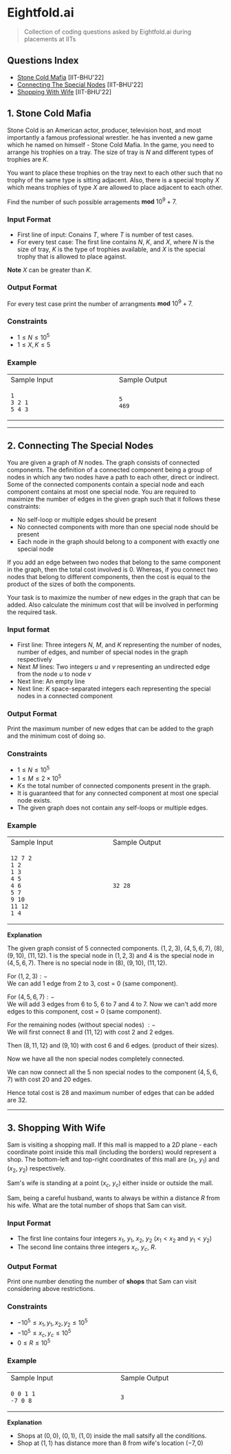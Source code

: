 # Eightfold.ai
> Collection of coding questions asked by Eightfold.ai during placements at IITs

## Questions Index

* [Stone Cold Mafia](#1-stone-cold-mafia) [IIT-BHU'22]
* [Connecting The Special Nodes](#2-connecting-the-special-nodes) [IIT-BHU'22]
* [Shopping With Wife](#3-shopping-with-wife) [IIT-BHU'22]

## 1. Stone Cold Mafia

Stone Cold is an American actor, producer, television host, and most importantly a famous professional wrestler. he has invented a new game which he named on himself - Stone Cold Mafia. In the game, you need to arrange his trophies on a tray. The size of tray is $N$ and different types of trophies are $K$.

You want to place these trophies on the tray next to each other such that no trophy of the same type is sitting adjacent. Also, there is a special trophy $X$ which means trophies of type $X$ are allowed to place adjacent to each other.

Find the number of such possible arragements $\textbf{mod} \ 10^9 + 7$.

### Input Format

* First line of input: Conains $T$, where $T$ is number of test cases.
* For every test case: The first line contains $N$, $K$, and $X$, where $N$ is the size of tray, $K$ is the type of trophies available, and $X$ is the special trophy that is allowed to place against.

$\textbf{Note}$ $X$ can be greater than $K$.

### Output Format

For every test case print the number of arrangments $\textbf{mod} \ 10^9 + 7$.

### Constraints

* $1 \leq N \leq 10^5$
* $1 \leq X, K \leq 5$

### Example

<table>
<tr>
<td> Sample Input </td>
<td> Sample Output </td>
</tr>
<tr>
<td>

```shell
1                             
3 2 1
5 4 3
```

</td>
<td>

```shell
5                             
469
```

</td>
</tr>
</table>


---

## 2. Connecting The Special Nodes

You are given a graph of $N$ nodes. The graph consists of connected components. The definition of a connected component being a group of nodes in which any two nodes have a path to each other, direct or indirect. Some of the connected components contain a special node and each component contains at most one special node. You are required to maximize the number of edges in the given graph such that it follows these constraints: 

* No self-loop or multiple edges should be present 
* No connected components with more than one special node should be present
* Each node in the graph should belong to a component with exactly one special node


If you add an edge between two nodes that belong to the same component in the graph, then the total cost involved is $0$. Whereas, if you connect two nodes that belong to different components, then the cost is equal to the product of the sizes of both the components. 

Your task is to maximize the number of new edges in the graph that can be added. Also calculate the minimum cost that will be involved in performing the required task.

### Input format

* First line: Three integers $N$, $M$, and $K$ representing the number of nodes, number of edges, and number of special nodes in the graph respectively
* Next $M$ lines: Two integers $u$ and $v$ representing an undirected edge from the node $u$ to node $v$
* Next line: An empty line
* Next line: $K$ space-separated integers each representing the special nodes in a connected component

### Output Format

Print the maximum number of new edges that can be added to the graph and the minimum cost of doing so.

### Constraints

* $1 \leq N \leq 10^5$
* $1 \leq M \leq 2 \times 10^5$
* $K \leq$ the total number of connected components present in the graph.
* It is guaranteed that for any connected component at most one special node exists.
* The given graph does not contain any self-loops or multiple edges.

### Example

<table>
<tr>
<td> Sample Input </td>
<td> Sample Output </td>
</tr>
<tr>
<td>

```shell
12 7 2                        
1 2
1 3
4 5
4 6
5 7
9 10
11 12
1 4
```

</td>
<td>

```shell
32 28                             
```

</td>
</tr>
</table>

$\textbf{Explanation}$

The given graph consist of 5 connected components. $(1, 2, 3)$, $(4, 5, 6, 7)$, $(8)$, $(9, 10)$, $(11, 12)$. $1$ is the special node in $(1, 2, 3)$ and $4$ is the special node in $(4, 5, 6, 7)$.
There is no special node in $(8)$, $(9, 10)$, $(11, 12)$.

For $(1, 2, 3) :-$ <br />
We can add 1 edge from 2 to 3,  cost = 0 (same component).

For $(4, 5, 6, 7) :-$ <br />
We will add 3 edges from 6 to 5, 6 to 7 and 4 to 7. Now we can't add more edges to this component, cost = 0 (same component).

For the remaining nodes (without special nodes) $:-$ <br />
We will first connect $8$ and $(11, 12)$ with cost $2$ and $2$ edges.

Then $(8, 11, 12)$ and $(9, 10)$ with cost $6$ and $6$ edges. (product of their sizes).

Now we have all the non special nodes completely connected.

We can now connect all the $5$ non special nodes to the component $(4, 5, 6, 7)$ with cost $20$ and $20$ edges.

Hence total cost is $28$ and maximum number of edges that can be added are $32$.


---

## 3. Shopping With Wife

Sam is visiting a shopping mall. If this mall is mapped to a $2D$ plane - each coordinate point inside this mall (including the borders) would represent a shop. The bottom-left and top-right coordinates of this mall are $(x_1, \ y_1)$ and $(x_2, \ y_2)$ respectively.

Sam's wife is standing at a point $(x_c, \ y_c)$ either inside or outside the mall.

Sam, being a careful husband, wants to always be within a distance $R$ from his wife. What are the total number of shops that Sam can visit.

### Input Format

* The first line contains four integers $x_1, \ y_1$, $x_2, \ y_2$ $(x_1 < x_2$ and $y_1 < y_2)$
* The second line contains three integers $x_c, \ y_c, \ R$.

### Output Format

Print one number denoting the number of **shops** that Sam can visit considering above restrictions.

### Constraints

* $-10^5 \leq x_1, y_1, x_2, y_2 \leq 10^5$
* $-10^5 \leq x_c, y_c \leq 10^5$
* $0 \leq R \leq 10^5$

### Example

<table>
<tr>
<td> Sample Input </td>
<td> Sample Output </td>
</tr>
<tr>
<td>

```shell
0 0 1 1                        
-7 0 8
```

</td>
<td>

```shell
3                             
```

</td>
</tr>
</table>

$\textbf{Explanation}$

* Shops at $(0, 0)$, $(0, 1)$, $(1, 0)$ inside the mall satsify all the conditions.
* Shop at $(1, 1)$ has distance more than $8$ from wife's location $(-7, 0)$

